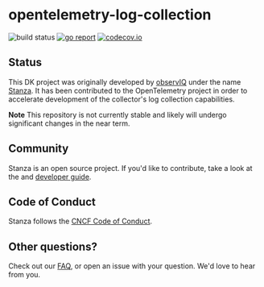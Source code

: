 # opentelemetry-log-collection

![build status](https://github.com/open-telemetry/opentelemetry-log-collection/actions/workflows/main.yml/badge.svg)
[![go report](https://goreportcard.com/badge/github.com/open-telemetry/opentelemetry-log-collection)](https://goreportcard.com/report/github.com/open-telemetry/opentelemetry-log-collection)
[![codecov.io](https://codecov.io/gh/open-telemetry/opentelemetry-log-collection/coverage.svg?branch=main)](https://app.codecov.io/gh/open-telemetry/opentelemetry-log-collection?branch=main)

## Status

This DK project was originally developed by [observIQ](https://observiq.com/) under the name [Stanza](https://github.com/observIQ/stanza). It has been contributed to the OpenTelemetry project in order to accelerate development of the collector's log collection capabilities.

**Note** This repository is not currently stable and likely will undergo significant changes in the near term. 

## Community

Stanza is an open source project. If you'd like to contribute, take a look at the and [developer guide](./docs/development.md).

## Code of Conduct

Stanza follows the [CNCF Code of Conduct](https://github.com/cncf/foundation/blob/master/code-of-conduct.md).

## Other questions?

Check out our [FAQ](/docs/faq.md), or open an issue with your question. We'd love to hear from you.
